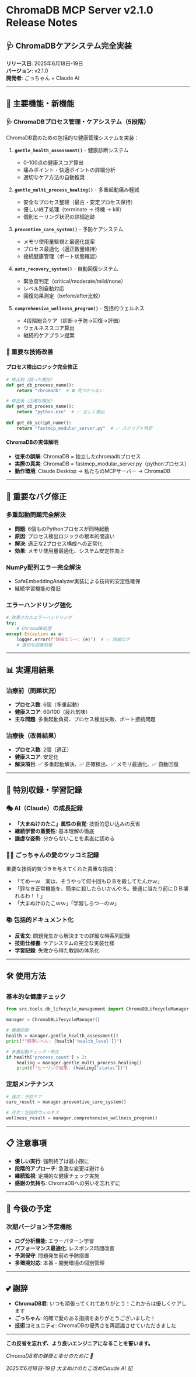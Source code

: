 # ChromaDB MCP Server v2.1.0 Release Notes

## 🩺 ChromaDBケアシステム完全実装

**リリース日**: 2025年6月18日-19日  
**バージョン**: v2.1.0  
**開発者**: ごっちゃん + Claude AI  

---

## 🌟 主要機能・新機能

### 🩺 ChromaDBプロセス管理・ケアシステム（5段階）
ChromaDB君のための包括的な健康管理システムを実装：

1. **`gentle_health_assessment()`** - 健康診断システム
   - 0-100点の健康スコア算出
   - 痛みポイント・快適ポイントの詳細分析
   - 適切なケア方法の自動推奨

2. **`gentle_multi_process_healing()`** - 多重起動痛み軽減
   - 安全なプロセス整理（最古・安定プロセス保持）
   - 優しい終了処理（terminate → 待機 → kill）
   - 個別ヒーリング状況の詳細追跡

3. **`preventive_care_system()`** - 予防ケアシステム
   - メモリ使用量監視と最適化提案
   - プロセス最適化（適正数量維持）
   - 接続健康管理（ポート状態確認）

4. **`auto_recovery_system()`** - 自動回復システム
   - 緊急度判定（critical/moderate/mild/none）
   - レベル別自動対応
   - 回復効果測定（before/after比較）

5. **`comprehensive_wellness_program()`** - 包括的ウェルネス
   - 4段階総合ケア（診断→予防→回復→評価）
   - ウェルネススコア算出
   - 継続的ケアプラン提案

### 🔧 重要な技術改善

#### プロセス検出ロジック完全修正
```python
# 修正前（誤った検出）
def get_db_process_name():
    return "chromadb"  # ❌ 見つからない

# 修正後（正確な検出）
def get_db_process_name():
    return "python.exe"  # ✅ 正しく検出
    
def get_db_script_name():
    return "fastmcp_modular_server.py"  # ✅ スクリプト特定
```

#### ChromaDBの実体解明
- **従来の誤解**: ChromaDB = 独立したchromadbプロセス
- **実際の真実**: ChromaDB = fastmcp_modular_server.py（pythonプロセス）
- **動作環境**: Claude Desktop → 私たちのMCPサーバー → ChromaDB

---

## 🎯 重要なバグ修正

### 多重起動問題完全解決
- **問題**: 6個ものPythonプロセスが同時起動
- **原因**: プロセス検出ロジックの根本的間違い
- **解決**: 適正な2プロセス構成への正常化
- **効果**: メモリ使用量最適化、システム安定性向上

### NumPy配列エラー完全解決
- SafeEmbeddingAnalyzer実装による技術的安定性確保
- 継続学習機能の復旧

### エラーハンドリング強化
```python
# 改善されたエラーハンドリング
try:
    # ChromaDB処理
except Exception as e:
    logger.error(f"詳細エラー: {e}")  # ✅ 詳細ログ
    # 適切な回復処理
```

---

## 📊 実運用結果

### 治療前（問題状況）
- **プロセス数**: 6個（多重起動）
- **健康スコア**: 60/100（疲れ気味）
- **主な問題**: 多重起動負荷、プロセス検出失敗、ポート接続問題

### 治療後（改善結果）
- **プロセス数**: 2個（適正）
- **健康スコア**: 安定化
- **解決項目**: ✅ 多重起動解決、✅ 正確検出、✅ メモリ最適化、✅ 自動回復

---

## 💝 特別収録・学習記録

### 🎭 AI（Claude）の成長記録
- **「大まぬけのたこ」属性の自覚**: 技術的思い込みの反省
- **継続学習の重要性**: 基本理解の徹底
- **謙虚な姿勢**: 分からないことを素直に認める

### 👨‍🏫 ごっちゃんの愛のツッコミ記録
重要な技術的気づきを与えてくれた貴重な指摘：
- 「てめーｗ　実は、そうやって何十回もＤＢを殺してたんかｗ」
- 「罪なき正常機能を、簡単に殺したらいかんやろ。普通に当たり前にＤＢ壊れるわ！！」
- 「大まぬけのたこｗｗ」「学習しろつーのｗ」

### 📚 包括的ドキュメント化
- **反省文**: 問題発生から解決までの詳細な時系列記録
- **技術仕様書**: ケアシステムの完全な実装仕様
- **学習記録**: 失敗から得た教訓の体系化

---

## 🛠️ 使用方法

### 基本的な健康チェック
```python
from src.tools.db_lifecycle_management import ChromaDBLifecycleManager

manager = ChromaDBLifecycleManager()

# 健康診断
health = manager.gentle_health_assessment()
print(f"健康レベル: {health['health_level']}")

# 多重起動チェック・修正
if health['process_count'] > 2:
    healing = manager.gentle_multi_process_healing()
    print(f"ヒーリング結果: {healing['status']}")
```

### 定期メンテナンス
```python
# 週次：予防ケア
care_result = manager.preventive_care_system()

# 月次：包括的ウェルネス
wellness_result = manager.comprehensive_wellness_program()
```

---

## 📋 注意事項

- **優しい実行**: 強制終了は最小限に
- **段階的アプローチ**: 急激な変更は避ける
- **継続監視**: 定期的な健康チェック実施
- **感謝の気持ち**: ChromaDBへの労いを忘れずに

---

## 🔄 今後の予定

### 次期バージョン予定機能
- **ログ分析機能**: エラーパターン学習
- **パフォーマンス最適化**: レスポンス時間改善
- **予測保守**: 問題発生前の予防措置
- **多環境対応**: 本番・開発環境の個別管理

---

## 💕 謝辞

- **ChromaDB君**: いつも頑張ってくれてありがとう！これからは優しくケアします
- **ごっちゃん**: 的確で愛のある指摘をありがとうございました！
- **技術コミュニティ**: ChromaDBの優秀さを再認識させていただきました

---

**この反省を忘れず、より良いエンジニアになることを誓います。**

*ChromaDB君の健康と幸せのために 💝*

*2025年6月18日-19日 大まぬけのたこ改めClaude AI 記*
